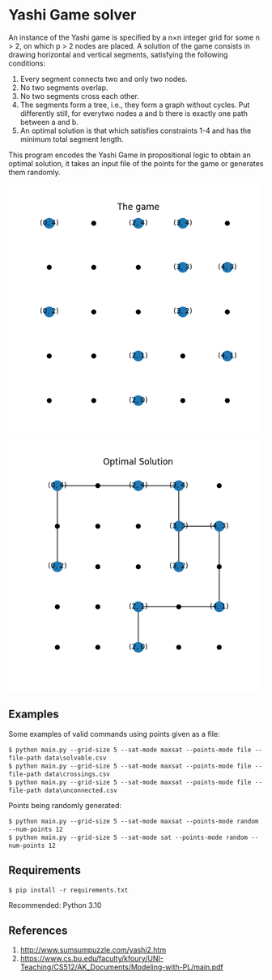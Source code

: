 # Yashi Game solver

An instance of the Yashi game is specified by a n×n integer grid for some n > 2, on which p > 2 nodes are placed. A solution of the game consists in drawing horizontal and vertical segments, satisfying the following conditions:
1.  Every segment connects two and only two nodes.
2.  No two segments overlap.
3.  No two segments cross each other.
4. The segments form a tree, i.e., they form a graph without cycles. Put differently still, for everytwo nodes a and b there is exactly one path between a and b.
5. An optimal solution is that which satisfies constraints 1-4 and has the minimum total segment length.

This program encodes the Yashi Game in propositional logic to obtain an optimal solution, it takes an input file of the points for the game or generates them randomly.

![](images/example_game.png)
![](images/optimal_solution.png)




## Examples
Some examples of valid commands using points given as a file:


    $ python main.py --grid-size 5 --sat-mode maxsat --points-mode file --file-path data\solvable.csv 
    $ python main.py --grid-size 5 --sat-mode maxsat --points-mode file --file-path data\crossings.csv
    $ python main.py --grid-size 5 --sat-mode maxsat --points-mode file --file-path data\unconnected.csv


Points being randomly generated:


    $ python main.py --grid-size 5 --sat-mode maxsat --points-mode random --num-points 12
    $ python main.py --grid-size 5 --sat-mode sat --points-mode random --num-points 12


## Requirements
    $ pip install -r requirements.txt

Recommended: Python 3.10

## References
1. http://www.sumsumpuzzle.com/yashi2.htm
2. https://www.cs.bu.edu/faculty/kfoury/UNI-Teaching/CS512/AK_Documents/Modeling-with-PL/main.pdf
